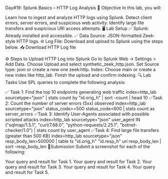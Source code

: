 Day#19: Splunk Basics – HTTP Log Analysis
🎯 Objective
In this lab, you will:

Learn how to ingest and analyze HTTP logs using Splunk.
Detect client errors, server errors, and suspicious web activity.
Identify large file transfers and suspicious URI access attempts.
🖥️ Lab Setup
✅ Splunk: Already installed and accessible.
✅ Data Source: JSON-formatted Zeek-style HTTP logs.
🌐 Log File: Download and upload to Splunk using the steps below.
📥 Download HTTP Log file

⚙️ Steps to Upload HTTP Log into Splunk
Go to Splunk Web → Settings > Add Data.
Choose Upload and select synthetic_zeek_http.json.
Set Source type: json or create a new one zeek:http.
Index: Choose main or create a new index like http_lab.
Finish the upload and confirm indexing.
🔍 Lab Tasks
Use SPL queries to complete the following analysis:

✅ Task 1: Find the top 10 endpoints generating web traffic
index=http_lab sourcetype="json"
| stats count by "id.orig_h"
| sort -count
| head 10
✅Task 2: Count the number of server errors (5xx) observed
index=http_lab sourcetype="json" status_code>=500 status_code<600
| stats count as server_errors
✅Task 3: Identify User-Agents associated with possible scripted attacks
index=http_lab sourcetype="json" user_agent IN ("sqlmap/1.5.1", "curl/7.68.0", "python-requests/2.25.1", "botnet-checker/1.0")
| stats count by user_agent
✅Task 4: Find large file transfers (greater than 500 KB)
index=http_lab sourcetype="json" resp_body_len>500000
| table ts "id.orig_h" "id.resp_h" uri resp_body_len
| sort -resp_body_len
📸Submission
Submit a screenshot for each of the following:

Your query and result for Task 1.
Your query and result for Task 2.
Your query and result for Task 3.
Your query and result for Task 4.
Your query and result for Task 5.
